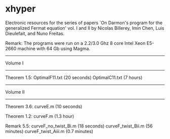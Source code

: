 # xhyper
Electronic resources for the series of papers `On Darmon's program for the generalized Fermat equation' vol. I and II by Nicolas Billerey, Imin Chen, Luis Dieulefait, and Nuno Freitas.

Remark: The programs were run on a 2.2/3.0 Ghz 8 core Intel Xeon E5-2660 machine with 64 Gb using Magma.

********************************
Volume I
********************************
Theorem 1.5:  OptimalF11.txt (20 seconds) OptimalC11.txt (7 hours)

********************************
Volume II
********************************
Theorem 3.6: curveE.m (10 seconds)

Theorem 1.2: curveF.m (1.3 hour)

Remark 5.5: curveF_no_twist_Bi.m (18 seconds) curveF_twist_Bii.m (56 minutes) curveF_twist_Aiii.m (0.7 minutes)

